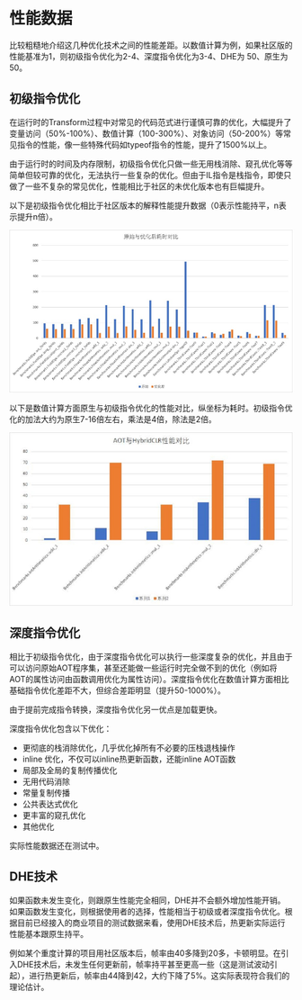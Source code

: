 # 性能数据


比较粗糙地介绍这几种优化技术之间的性能差距。以数值计算为例，如果社区版的性能基准为1，则初级指令优化为2-4、深度指令优化为3-4、DHE为 50、原生为 50。

## 初级指令优化

在运行时的Transform过程中对常见的代码范式进行谨慎可靠的优化，大幅提升了变量访问（50%-100%）、数值计算（100-300%）、对象访问（50-200%）等常见指令的性能，像一些特殊代码如typeof指令的性能，提升了1500%以上。

由于运行时的时间及内存限制，初级指令优化只做一些无用栈消除、窥孔优化等等简单但较可靠的优化，无法执行一些复杂的优化。但由于IL指令是栈指令，即使只做了一些不复杂的常见优化，性能相比于社区的未优化版本也有巨幅提升。

以下是初级指令优化相比于社区版本的解释性能提升数据（0表示性能持平，n表示提升n倍）。

![interpreter_optimization](/img/hybridclr/interpreter_optimization.jpg)

以下是数值计算方面原生与初级指令优化的性能对比，纵坐标为耗时。初级指令优化的加法大约为原生7-16倍左右，乘法是4倍，除法是2倍。

![benchmark_numeric](/img/hybridclr/benchmark_numeric.jpg)


## 深度指令优化

相比于初级指令优化，由于深度指令优化可以执行一些深度复杂的优化，并且由于可以访问原始AOT程序集，甚至还能做一些运行时完全做不到的优化（例如将AOT的属性访问由函数调用优化为属性访问）。深度指令优化在数值计算方面相比基础指令优化差距不大，但综合差距明显（提升50-1000%）。

由于提前完成指令转换，深度指令优化另一优点是加载更快。

深度指令优化包含以下优化：

- 更彻底的栈消除优化，几乎优化掉所有不必要的压栈退栈操作
- inline 优化，不仅可以inline热更新函数，还能inline AOT函数
- 局部及全局的复制传播优化
- 无用代码消除
- 常量复制传播
- 公共表达式优化
- 更丰富的窥孔优化
- 其他优化

实际性能数据还在测试中。

## DHE技术

如果函数未发生变化，则跟原生性能完全相同，DHE并不会额外增加性能开销。如果函数发生变化，则根据使用者的选择，性能相当于初级或者深度指令优化。根据目前已经接入的商业项目的测试数据来看，使用DHE技术后，热更新实际运行性能基本跟原生持平。

例如某个重度计算的项目用社区版本后，帧率由40多降到20多，卡顿明显。在引入DHE技术后，未发生任何更新前，帧率持平甚至更高一些（这是测试波动引起），进行热更新后，帧率由44降到42，大约下降了5%。这实际表现符合我们的理论估计。


